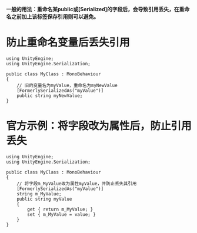 **一般的用法：重命名某public或[Serialized]的字段后，会导致引用丢失，在重命名之前加上该标签保存引用则可以避免。**


# 防止重命名变量后丢失引用

```
using UnityEngine;
using UnityEngine.Serialization;

public class MyClass : MonoBehaviour
{
	// 旧的变量名为myValue，重命名为myNewValue
    [FormerlySerializedAs("myValue")]
    public string myNewValue;
}
```


# 官方示例：将字段改为属性后，防止引用丢失

```
using UnityEngine;
using UnityEngine.Serialization;

public class MyClass : MonoBehaviour
{
	// 将字段m_MyValue改为属性myValue，并防止丢失其引用
    [FormerlySerializedAs("myValue")]
    string m_MyValue;
    public string myValue
    {
        get { return m_MyValue; }
        set { m_MyValue = value; }
    }
}
```

